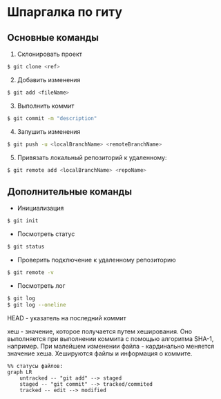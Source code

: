 # Шпаргалка по гиту
## Основные команды
1. Склонировать проект
```bash
$ git clone <ref>
```
2. Добавить изменения
```bash
$ git add <fileName>
```
3. Выполнить коммит
```bash
$ git commit -m "description"
```
4. Запушить изменения
```bash
$ git push -u <localBranchName> <remoteBranchName>
```
5. Привязать локальный репозиторий к удаленному:
```bash
$ git remote add <localBranchName> <repoName>
```
## Дополнительные команды
* Инициализация
```bash
$ git init
```
* Посмотреть статус
```bash
$ git status
```
* Проверить подключение к удаленному репозиторию
```bash
$ git remote -v
```
* Посмотреть лог
```bash
$ git log
$ git log --oneline
```
HEAD - указатель на последний коммит 

хеш - значение, которое получается путем хеширования. Оно выполняется при выполнении коммита с помощью алгоритма SHA-1, например. При малейшем изменении файла - кардинально меняется значение хеша. Хешируются файлы и информация о коммите.


```mermaid
%% статусы файлов:
graph LR
    untracked -- "git add" --> staged
    staged -- "git commit" --> tracked/commited
    tracked -- edit --> modified
```
